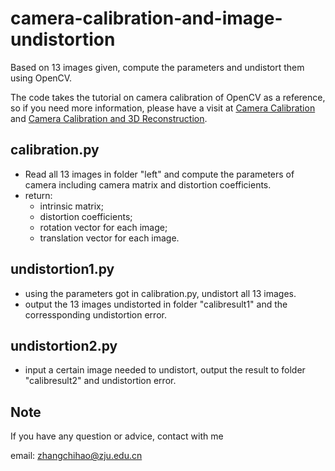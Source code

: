 # camera-calibration-and-image-undistortion
Based on 13 images given, compute the parameters and undistort them using OpenCV.

The code takes the tutorial on camera calibration of OpenCV as a reference, so if you need more information, please have a visit at
[Camera Calibration](http://opencv-python-tutroals.readthedocs.io/en/latest/py_tutorials/py_calib3d/py_calibration/py_calibration.html#calibration)
and
[Camera Calibration and 3D Reconstruction](https://docs.opencv.org/2.4/modules/calib3d/doc/camera_calibration_and_3d_reconstruction.html).

## calibration.py
- Read all 13 images in folder "left" and compute the parameters of camera including camera matrix and distortion coefficients.
- return:
  - intrinsic matrix; 
  - distortion coefficients;
  - rotation vector for each image;
  - translation vector for each image.

## undistortion1.py
- using the parameters got in calibration.py, undistort all 13 images.
- output the 13 images undistorted in folder "calibresult1" and the corressponding undistortion error.

## undistortion2.py
- input a certain image needed to undistort, output the result to folder "calibresult2" and undistortion error.

## Note
If you have any question or advice, contact with me

email: zhangchihao@zju.edu.cn
